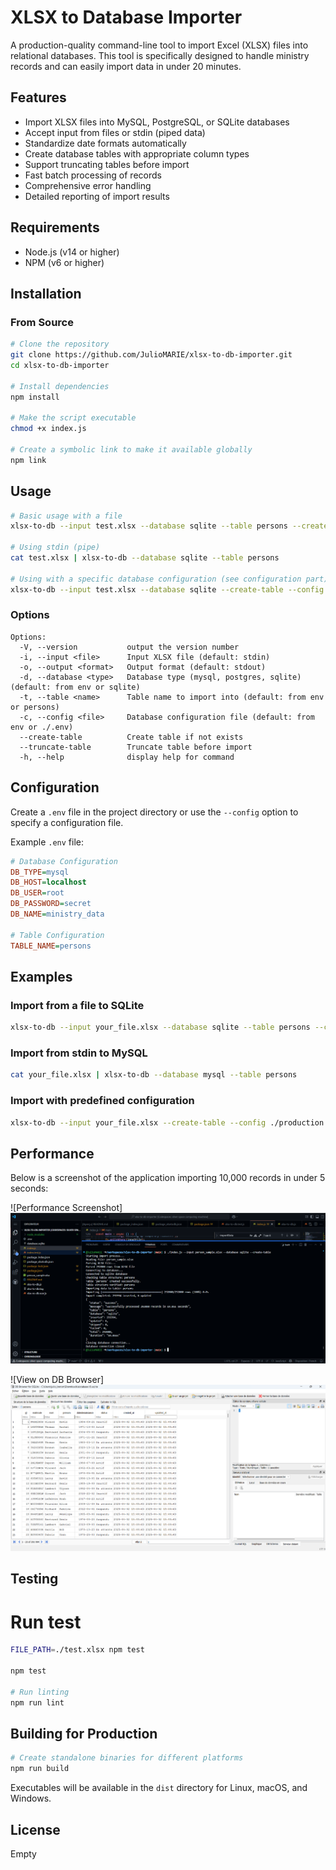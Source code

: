 # XLSX to Database Importer

A production-quality command-line tool to import Excel (XLSX) files into relational databases. This tool is specifically designed to handle ministry records and can easily import data in under 20 minutes.

## Features

- Import XLSX files into MySQL, PostgreSQL, or SQLite databases
- Accept input from files or stdin (piped data)
- Standardize date formats automatically
- Create database tables with appropriate column types
- Support truncating tables before import
- Fast batch processing of records
- Comprehensive error handling
- Detailed reporting of import results

## Requirements

- Node.js (v14 or higher)
- NPM (v6 or higher)

## Installation

### From Source

```bash
# Clone the repository
git clone https://github.com/JulioMARIE/xlsx-to-db-importer.git
cd xlsx-to-db-importer

# Install dependencies
npm install

# Make the script executable
chmod +x index.js

# Create a symbolic link to make it available globally
npm link
```

## Usage

```bash
# Basic usage with a file
xlsx-to-db --input test.xlsx --database sqlite --table persons --create-table

# Using stdin (pipe)
cat test.xlsx | xlsx-to-db --database sqlite --table persons

# Using with a specific database configuration (see configuration part)
xlsx-to-db --input test.xlsx --database sqlite --create-table --config ./.env
```

### Options

```
Options:
  -V, --version           output the version number
  -i, --input <file>      Input XLSX file (default: stdin)
  -o, --output <format>   Output format (default: stdout)
  -d, --database <type>   Database type (mysql, postgres, sqlite) (default: from env or sqlite)
  -t, --table <name>      Table name to import into (default: from env or persons)
  -c, --config <file>     Database configuration file (default: from env or ./.env)
  --create-table          Create table if not exists
  --truncate-table        Truncate table before import
  -h, --help              display help for command
```

## Configuration

Create a `.env` file in the project directory or use the `--config` option to specify a configuration file.

Example `.env` file:

```ini
# Database Configuration
DB_TYPE=mysql
DB_HOST=localhost
DB_USER=root
DB_PASSWORD=secret
DB_NAME=ministry_data

# Table Configuration
TABLE_NAME=persons
```

## Examples

### Import from a file to SQLite

```bash
xlsx-to-db --input your_file.xlsx --database sqlite --table persons --create-table
```

### Import from stdin to MySQL

```bash
cat your_file.xlsx | xlsx-to-db --database mysql --table persons
```

### Import with predefined configuration

```bash
xlsx-to-db --input your_file.xlsx --create-table --config ./production.env
```

## Performance

Below is a screenshot of the application importing 10,000 records in under 5 seconds:

![Performance Screenshot]
![alt text](best_performance.png)

![View on DB Browser]
![alt text](db_overview.png)

## Testing

# Run test
```bash
FILE_PATH=./test.xlsx npm test

npm test

# Run linting
npm run lint
```

## Building for Production

```bash
# Create standalone binaries for different platforms
npm run build
```

Executables will be available in the `dist` directory for Linux, macOS, and Windows.

## License
Empty